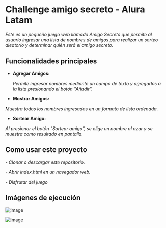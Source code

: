 <h1>Challenge amigo secreto - Alura Latam</h1>

*<p>Este es un pequeño juego web llamado Amigo Secreto que permite al usuario ingresar una 
lista de nombres de amigos para realizar un sorteo aleatorio y determinar quién será el amigo secreto.</p>*

<h2>Funcionalidades principales</h2>

- **Agregar Amigos:**
*<p>Permite ingresar nombres mediante un campo de texto y agregarlos a la lista presionando el botón "Añadir".</p>*

- **Mostrar Amigos:**
  
*<p> Muestra todos los nombres ingresados en un formato de lista ordenada. </p>*

- **Sortear Amigo:**
  
*<p> Al presionar el botón "Sortear amigo", se elige un nombre al azar y se muestra como resultado en pantalla. </p>*

<h2>Como usar este proyecto </h2>

*- Clonar o descargar este repositorio.*

*- Abrir index.html en un navegador web.*
  
*- Disfrutar del juego*

<h2>Imágenes de ejecución </h2>

![image](https://github.com/user-attachments/assets/7896ddc6-20e5-4960-a813-9564d3d890d7)


![image](https://github.com/user-attachments/assets/48619656-62f4-4d94-8835-f727bcdcf3e6)



